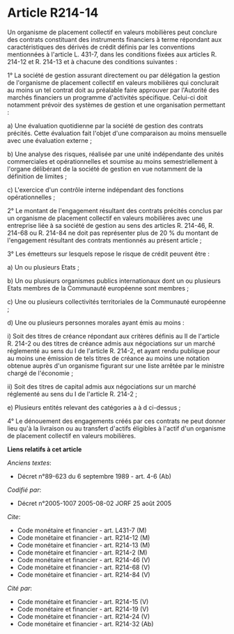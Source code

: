 # Article R214-14

Un organisme de placement collectif en valeurs mobilières peut conclure des contrats constituant des instruments financiers à
terme répondant aux caractéristiques des dérivés de crédit définis par les conventions mentionnées à l'article L. 431-7, dans
les conditions fixées aux articles R. 214-12 et R. 214-13 et à chacune des conditions suivantes :

1° La société de gestion assurant directement ou par délégation la gestion de l'organisme de placement collectif en valeurs
mobilières qui conclurait au moins un tel contrat doit au préalable faire approuver par l'Autorité des marchés financiers un
programme d'activités spécifique. Celui-ci doit notamment prévoir des systèmes de gestion et une organisation permettant :

a) Une évaluation quotidienne par la société de gestion des contrats précités. Cette évaluation fait l'objet d'une
comparaison au moins mensuelle avec une évaluation externe ;

b) Une analyse des risques, réalisée par une unité indépendante des unités commerciales et opérationnelles et soumise au
moins semestriellement à l'organe délibérant de la société de gestion en vue notamment de la définition de limites ;

c) L'exercice d'un contrôle interne indépendant des fonctions opérationnelles ;

2° Le montant de l'engagement résultant des contrats précités conclus par un organisme de placement collectif en valeurs
mobilières avec une entreprise liée à sa société de gestion au sens des articles R. 214-46, R. 214-68 ou R. 214-84 ne doit
pas représenter plus de 20 % du montant de l'engagement résultant des contrats mentionnés au présent article ;

3° Les émetteurs sur lesquels repose le risque de crédit peuvent être :

a) Un ou plusieurs Etats ;

b) Un ou plusieurs organismes publics internationaux dont un ou plusieurs Etats membres de la Communauté européenne sont
membres ;

c) Une ou plusieurs collectivités territoriales de la Communauté européenne ;

d) Une ou plusieurs personnes morales ayant émis au moins :

i) Soit des titres de créance répondant aux critères définis au II de l'article R. 214-2 ou des titres de créance admis aux
négociations sur un marché réglementé au sens du I de l'article R. 214-2, et ayant rendu publique pour au moins une émission
de tels titres de créance au moins une notation obtenue auprès d'un organisme figurant sur une liste arrêtée par le ministre
chargé de l'économie ;

ii) Soit des titres de capital admis aux négociations sur un marché réglementé au sens du I de l'article R. 214-2 ;

e) Plusieurs entités relevant des catégories a à d ci-dessus ;

4° Le dénouement des engagements créés par ces contrats ne peut donner lieu qu'à la livraison ou au transfert d'actifs
éligibles à l'actif d'un organisme de placement collectif en valeurs mobilières.

**Liens relatifs à cet article**

_Anciens textes_:

  - Décret n°89-623 du 6 septembre 1989 - art. 4-6 (Ab)

_Codifié par_:

  - Décret n°2005-1007 2005-08-02 JORF 25 août 2005

_Cite_:

  - Code monétaire et financier - art. L431-7 (M)
  - Code monétaire et financier - art. R214-12 (M)
  - Code monétaire et financier - art. R214-13 (M)
  - Code monétaire et financier - art. R214-2 (M)
  - Code monétaire et financier - art. R214-46 (V)
  - Code monétaire et financier - art. R214-68 (V)
  - Code monétaire et financier - art. R214-84 (V)

_Cité par_:

  - Code monétaire et financier - art. R214-15 (V)
  - Code monétaire et financier - art. R214-19 (V)
  - Code monétaire et financier - art. R214-24 (V)
  - Code monétaire et financier - art. R214-32 (Ab)
